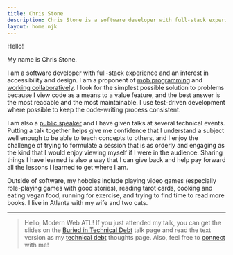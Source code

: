 ```yaml
---
title: Chris Stone
description: Chris Stone is a software developer with full-stack experience and an interest in accessibility and design.
layout: home.njk
---
```


Hello!

My name is Chris Stone.

I am a software developer with full-stack experience and an interest in accessibility and design. I am a proponent of
[mob programming](/mob-programming) and [working collaboratively](/working-collaboratively). I look for the simplest
possible solution to problems because I view code as a means to a value feature, and the best answer is the most
readable and the most maintainable. I use test-driven development where possible to keep the code-writing process
consistent.

I am also a [public speaker](/speaking) and I have given talks at several technical events. Putting a talk together
helps give me confidence that I understand a subject well enough to be able to teach concepts to others, and I enjoy the
challenge of trying to formulate a session that is as orderly and engaging as the kind that I would enjoy viewing myself
if I were in the audience. Sharing things I have learned is also a way that I can give back and help pay forward all the
lessons I learned to get where I am.

Outside of software, my hobbies include playing video games (especially role-playing games with good stories), reading
tarot cards, cooking and eating vegan food, running for exercise, and trying to find time to read more books. I live in
Atlanta with my wife and two cats.

---

> Hello, Modern Web ATL! If you just attended my talk, you can get the slides on
> the [Buried in Technical Debt](/buried-in-technical-debt) talk page and read the text version as
> my [technical debt](/technical-debt) thoughts page. Also, feel free to [connect](/contact) with me!
